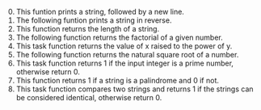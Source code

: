 0. This funtion prints a string, followed by a new line.
1. The following funtion prints a string in reverse.
2. This function returns the length of a string.
3. The following function returns the factorial of a given number.
4. This task function returns the value of x raised to the power of y.
5. The following function returns the natural square root of a number.
6. This task function returns 1 if the input integer is a prime number, otherwise return 0.
7. This function  returns 1 if a string is a palindrome and 0 if not.
8. This task function compares two strings and returns 1 if the strings can be considered identical, otherwise return 0.
